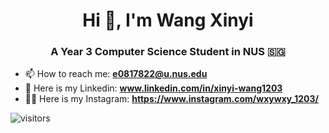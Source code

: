 
<h1 align="center">Hi 👋, I'm Wang Xinyi</h1>
<h3 align="center">A Year 3 Computer Science Student in NUS 🇸🇬</h3>

- 📫 How to reach me:  **e0817822@u.nus.edu**
- 🔗 Here is my Linkedin: **www.linkedin.com/in/xinyi-wang1203**
- 🧚‍♀️ Here is my Instagram: **https://www.instagram.com/wxywxy_1203/**

![visitors](https://visitor-badge.laobi.icu/badge?page_id=wxy1203)
